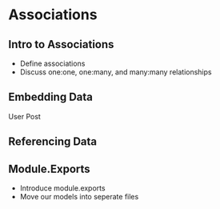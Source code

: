 # Associations

## Intro to Associations
* Define associations
* Discuss one:one, one:many, and many:many relationships

## Embedding Data
User
Post

## Referencing Data

## Module.Exports
* Introduce module.exports
* Move our models into seperate files
